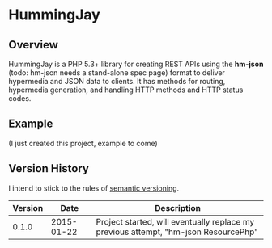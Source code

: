 # HummingJay

## Overview

HummingJay is a PHP 5.3+ library for creating REST APIs using the **hm-json** (todo: hm-json needs a stand-alone spec page) format to deliver hypermedia and JSON data to clients. It has methods for routing, hypermedia generation, and handling HTTP methods and HTTP status codes.

## Example

(I just created this project, example to come)

## Version History

I intend to stick to the rules of [semantic versioning](http://semver.org/).

Version | Date       | Description
--------|------------|------------
0.1.0   | 2015-01-22 | Project started, will eventually replace my previous attempt, "hm-json ResourcePhp"